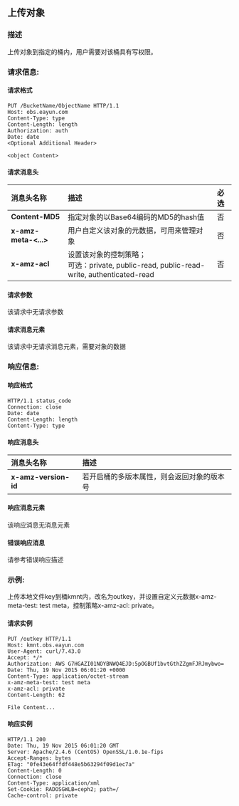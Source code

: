 ## 上传对象

### 描述

上传对象到指定的桶内，用户需要对该桶具有写权限。

### 请求信息:

#### 请求格式

```
PUT /BucketName/ObjectName HTTP/1.1
Host: obs.eayun.com
Content-Type: type
Content-Length: length
Authorization: auth
Date: date
<Optional Additional Header>

<object Content>
```

#### 请求消息头

|  消息头名称  |  描述  | 必选  |
|  :---  |  :---  |  :---  |
|  **Content-MD5**  |  指定对象的以Base64编码的MD5的hash值  |  否  |
|  **x-amz-meta-<...>**  |  用户自定义该对象的元数据，可用来管理对象  |   否   |
|  **x-amz-acl**  |  设置该对象的控制策略；<br>可选：private, public-read, public-read-write, authenticated-read  |   否   |

#### 请求参数

该请求中无请求参数
    
#### 请求消息元素

该请求中无请求消息元素，需要对象的数据
    
### 响应信息:

#### 响应格式

```
HTTP/1.1 status_code
Connection: close
Date: date
Content-Length: length
Content-Type: type
```

#### 响应消息头

|  消息头名称  |  描述  |
|  :---  |  :---  |
|  **x-amz-version-id**  |  若开启桶的多版本属性，则会返回对象的版本号  |

#### 响应消息元素

该响应消息无消息元素

#### 错误响应消息

请参考错误响应描述

### 示例:

上传本地文件key到桶kmnt内，改名为outkey，并设置自定义元数据x-amz-meta-test: test meta，控制策略x-amz-acl: private。

#### 请求实例

```
PUT /outkey HTTP/1.1
Host: kmnt.obs.eayun.com
User-Agent: curl/7.43.0
Accept: */*
Authorization: AWS G7HGAZI01NOYBNWQ4EJD:5pOGBUf1bvtGthZZgmFJRJmybwo=
Date: Thu, 19 Nov 2015 06:01:20 +0000
Content-Type: application/octet-stream
x-amz-meta-test: test meta
x-amz-acl: private
Content-Length: 62

File Content...
```

#### 响应实例

```
HTTP/1.1 200 
Date: Thu, 19 Nov 2015 06:01:20 GMT
Server: Apache/2.4.6 (CentOS) OpenSSL/1.0.1e-fips
Accept-Ranges: bytes
ETag: "0fe43e64ffdf448e5b63294f09d1ec7a"
Content-Length: 0
Connection: close
Content-Type: application/xml
Set-Cookie: RADOSGWLB=ceph2; path=/
Cache-control: private
```
